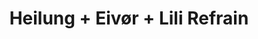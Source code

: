---
layout: post
category: concert
title: Heilung + Eivør + Lili Refrain
artists: 
- Heilung
- Eivør
- Lili Refrain
place: 
- L'Olympia
country: France
city: Paris
---